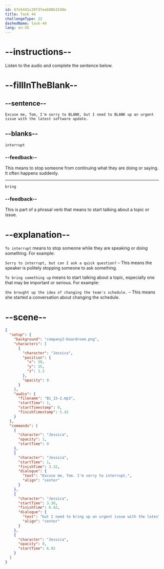 ```yaml
---
id: 67e5441c29f3feeb88b1540e
title: Task 44
challengeType: 22
dashedName: task-44
lang: en-US
---
```


<!-- (Audio) Jessica: Excuse me, Tom, I'm sorry to interrupt, but I need to bring up an urgent issue with the latest software update. -->

# --instructions--

Listen to the audio and complete the sentence below.

# --fillInTheBlank--

## --sentence--

`Excuse me, Tom, I'm sorry to BLANK, but I need to BLANK up an urgent issue with the latest software update.`

## --blanks--

`interrupt`

### --feedback--

This means to stop someone from continuing what they are doing or saying. It often happens suddenly.

---

`bring`

### --feedback--

This is part of a phrasal verb that means to start talking about a topic or issue.

# --explanation--

`To interrupt` means to stop someone while they are speaking or doing something. For example:

`Sorry to interrupt, but can I ask a quick question?` – This means the speaker is politely stopping someone to ask something.

`To bring something up` means to start talking about a topic, especially one that may be important or serious. For example:

`She brought up the idea of changing the team's schedule.` – This means she started a conversation about changing the schedule.

# --scene--

```json
{
  "setup": {
    "background": "company2-boardroom.png",
    "characters": [
      {
        "character": "Jessica",
        "position": {
          "x": 50,
          "y": 15,
          "z": 1.2
        },
        "opacity": 0
      }
    ],
    "audio": {
      "filename": "B1_15-2.mp3",
      "startTime": 1,
      "startTimestamp": 0,
      "finishTimestamp": 5.42
    }
  },
  "commands": [
    {
      "character": "Jessica",
      "opacity": 1,
      "startTime": 0
    },
    {
      "character": "Jessica",
      "startTime": 1,
      "finishTime": 3.32,
      "dialogue": {
        "text": "Excuse me, Tom. I'm sorry to interrupt,",
        "align": "center"
      }
    },
    {
      "character": "Jessica",
      "startTime": 3.38,
      "finishTime": 6.42,
      "dialogue": {
        "text": "but I need to bring up an urgent issue with the latest software update.",
        "align": "center"
      }
    },
    {
      "character": "Jessica",
      "opacity": 0,
      "startTime": 6.92
    }
  ]
}
```
